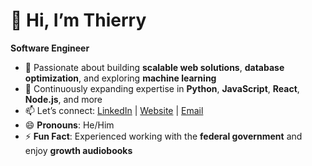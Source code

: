 # 👋 Hi, I’m Thierry  
**Software Engineer**

- 🚀 Passionate about building **scalable web solutions**, **database optimization**, and exploring **machine learning**  
- 🌱 Continuously expanding expertise in **Python**, **JavaScript**, **React**, **Node.js**, and more  
- 📫 Let’s connect: [LinkedIn](https://www.linkedin.com/in/thierrylaguerre) | [Website](https://portfolio-sandy-ten-84.vercel.app/) | [Email](mailto:thierry.laguerre001@mymdc.net)  
- 😄 **Pronouns**: He/Him 
-  ⚡ **Fun Fact**: Experienced working with the **federal government** and enjoy **growth audiobooks**
